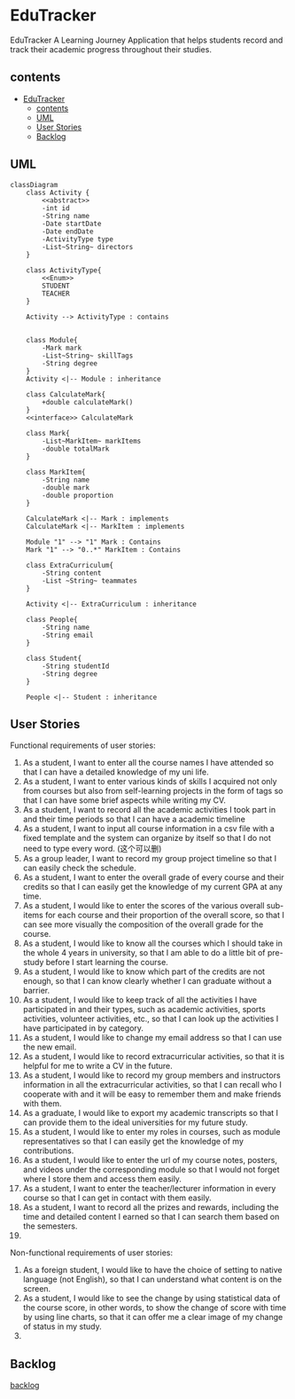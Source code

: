 # EduTracker
EduTracker A Learning Journey Application that helps students record and track their academic progress throughout their studies.

## contents

- [EduTracker](#edutracker)
  - [contents](#contents)
  - [UML](#uml)
  - [User Stories](#user-stories)
  - [Backlog](#backlog)

## UML

```mermaid
classDiagram
    class Activity {
        <<abstract>>
        -int id
        -String name
        -Date startDate
        -Date endDate
        -ActivityType type 
        -List~String~ directors
    }
    
    class ActivityType{
        <<Enum>>
        STUDENT
        TEACHER
    }
    
    Activity --> ActivityType : contains
    
    
    class Module{
        -Mark mark
        -List~String~ skillTags
        -String degree        
    }
    Activity <|-- Module : inheritance
    
    class CalculateMark{
        +double calculateMark()
    }
    <<interface>> CalculateMark
    
    class Mark{
        -List~MarkItem~ markItems
        -double totalMark
    }
    
    class MarkItem{
        -String name
        -double mark
        -double proportion
    }
    
    CalculateMark <|-- Mark : implements
    CalculateMark <|-- MarkItem : implements
    
    Module "1" --> "1" Mark : Contains
    Mark "1" --> "0..*" MarkItem : Contains
    
    class ExtraCurriculum{
        -String content
        -List ~String~ teammates
    }
    
    Activity <|-- ExtraCurriculum : inheritance
    
    class People{
        -String name
        -String email        
    }
    
    class Student{
        -String studentId
        -String degree
    }
    
    People <|-- Student : inheritance
```

## User Stories

Functional requirements of user stories:

1. As a student, I want to enter all the course names I have attended so that I can have a detailed knowledge of my uni life.
2. As a student, I want to enter various kinds of skills I acquired not only from courses but also from self-learning projects in the form of tags so that I can have some brief aspects while writing my CV.
3. As a student, I want to record all the academic activities I took part in and their time periods so that I can have a academic timeline
4. As a student, I want to input all course information in a csv file with a fixed template and the system can organize by itself so that I do not need to type every word. (这个可以删)
5. As a group leader, I want to record my group project timeline so that I can easily check the schedule.
6. As a student, I want to enter the overall grade of every course and their credits so that I can easily get the knowledge of my current GPA at any time.
7. As a student, I would like to enter the scores of the various overall sub-items for each course and their proportion of the overall score, so that I can see more visually the composition of the overall grade for the course.
8. As a student, I would like to know all the courses which I should take in the whole 4 years in university, so that I am able to do a little bit of pre-study before I start learning the course.
9. As a student, I would like to know which part of the credits are not enough, so that I can know clearly whether I can graduate without a barrier.
10. As a student, I would like to keep track of all the activities I have participated in and their types, such as academic activities, sports activities, volunteer activities, etc., so that I can look up the activities I have participated in by category.
11. As a student, I would like to change my email address so that I can use the new email.
12.  As a student, I would like to record extracurricular activities, so that it is helpful for me to write a CV in the future.
13.  As a student, I would like to record my group members and instructors information in all the extracurricular activities, so that I can recall who I cooperate with and it will be easy to remember them and make friends with them.
14. As a graduate, I would like to export my academic transcripts so that I can provide them to the ideal universities for my future study.
15. As a student, I would like to enter my roles in courses, such as module representatives so that I can easily get the knowledge of my contributions.
16. As a student, I would like to enter the url of my course notes, posters, and videos under the corresponding module so that I would not forget where I store them and access them easily.
17. As a student, I want to enter the teacher/lecturer information in every course so that I can get in contact with them easily.
18. As a student, I want to record all the prizes and rewards, including the time and detailed content I earned so that I can search them based on the semesters.
19. 

Non-functional requirements of user stories:

1. As a foreign student, I would like to have the choice of setting to native language (not English), so that I can understand what content is on the screen.
2. As a student, I would like to see the change by using statistical data of the course score, in other words, to show the change of score with time by using line charts, so that it can offer me a clear image of my change of status in my study.
3. 

## Backlog

[backlog](https://kdocs.cn/l/cqsVgo0DKAmk)